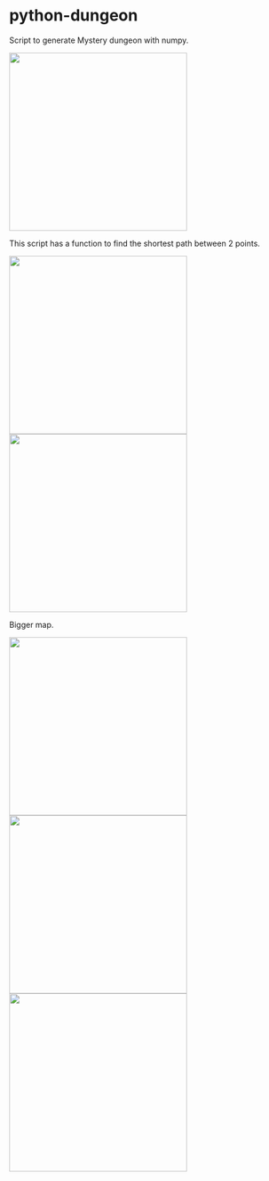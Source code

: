 # python-dungeon
Script to generate Mystery dungeon with numpy.
<div align="left">
<img src="https://github.com/thinkbell/python-dungeon/blob/master/data/result1.png" width="320">
</div>

This script has a function to find the shortest path between 2 points.
<div align="left">
<img src="https://github.com/thinkbell/python-dungeon/blob/master/data/result2.png" width="320">
<img src="https://github.com/thinkbell/python-dungeon/blob/master/data/result3.png" width="320">
</div>

Bigger map.
<div align="left">
<img src="https://github.com/thinkbell/python-dungeon/blob/master/data/result4.png" width="320">
<img src="https://github.com/thinkbell/python-dungeon/blob/master/data/result5.png" width="320">
<img src="https://github.com/thinkbell/python-dungeon/blob/master/data/result6.png" width="320">
</div>
